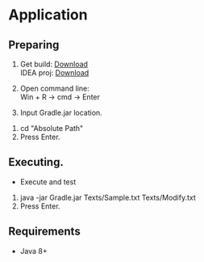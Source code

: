 # Application
## Preparing

1. Get build: [Download](https://minhaskamal.github.io/DownGit/#/home?url=https://github.com/Alexxx180/Genus/tree/level2/Level%203/Result)  
IDEA proj: [Download](https://minhaskamal.github.io/DownGit/#/home?url=https://github.com/Alexxx180/Genus/tree/level2/Level%203/Gradle)

2. Open command line:  
Win + R -> cmd -> Enter

3. Input Gradle.jar location.  
 1) cd "Absolute Path"  
 2) Press Enter.

## Executing.  
  
* Execute and test  
 1. java -jar Gradle.jar Texts/Sample.txt Texts/Modify.txt  
 2. Press Enter.  

## Requirements
* Java 8+